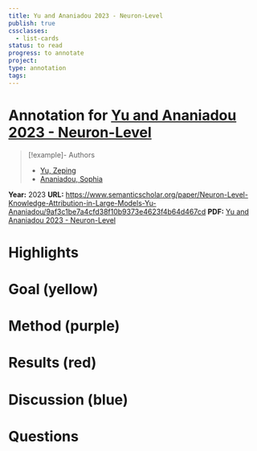 ```yaml
---
title: Yu and Ananiadou 2023 - Neuron-Level
publish: true
cssclasses:
  - list-cards
status: to read
progress: to annotate
project:
type: annotation
tags:
---
```

# Annotation for [Yu and Ananiadou 2023 - Neuron-Level](Papers/References/Yu%20and%20Ananiadou%202023%20-%20Neuron-Level)

> [!example]- Authors
> - [Yu, Zeping](Papers/People/Yu%20Zeping)
> - [Ananiadou, Sophia](Papers/People/Ananiadou%20Sophia)

**Year:** 2023
**URL:** https://www.semanticscholar.org/paper/Neuron-Level-Knowledge-Attribution-in-Large-Models-Yu-Ananiadou/9af3c1be7a4cfd38f10b9373e4623f4b64d467cd
**PDF:** [Yu and Ananiadou 2023 - Neuron-Level](Papers/PDFs/Yu%20and%20Ananiadou%202023%20-%20Neuron-Level%20Knowledge%20Attribution%20in%20Large%20Language%20Models.pdf)

# Highlights


# Goal (yellow)


# Method (purple)


# Results (red)


# Discussion (blue)


# Questions

